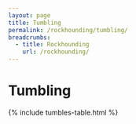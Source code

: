 ```yaml
---
layout: page
title: Tumbling
permalink: /rockhounding/tumbling/
breadcrumbs:
  - title: Rockhounding
    url: /rockhounding/
---
```


<h1>Tumbling</h1>

{% include tumbles-table.html %}
